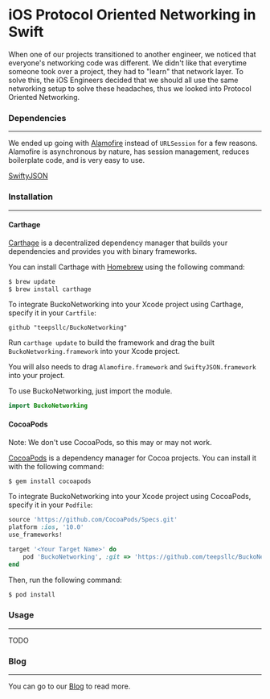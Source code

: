 # iOS Protocol Oriented Networking in Swift

When one of our projects transitioned to another engineer, we noticed that everyone's networking code was different. We didn't like that everytime someone took over a project, they had to "learn" that network layer. To solve this, the iOS Engineers decided that we should all use the same networking setup to solve these headaches, thus we looked into Protocol Oriented Networking.


### Dependencies
------

We ended up going with [Alamofire](https://github.com/Alamofire/Alamofire) instead of `URLSession` for a few reasons. Alamofire is asynchronous by nature, has session management, reduces boilerplate code, and is very easy to use.

[SwiftyJSON](https://github.com/SwiftyJSON/SwiftyJSON)

### Installation
------

#### Carthage

[Carthage](https://github.com/Carthage/Carthage) is a decentralized dependency manager that builds your dependencies and provides you with binary frameworks.

You can install Carthage with [Homebrew](http://brew.sh/) using the following command:

```bash
$ brew update
$ brew install carthage
```

To integrate BuckoNetworking into your Xcode project using Carthage, specify it in your `Cartfile`:

```ogdl
github "teepsllc/BuckoNetworking"
```

Run `carthage update` to build the framework and drag the built `BuckoNetworking.framework` into your Xcode project.

You will also needs to drag `Alamofire.framework` and `SwiftyJSON.framework` into your project.

To use BuckoNetworking, just import the module.

```swift
import BuckoNetworking
```

#### CocoaPods

Note: We don't use CocoaPods, so this may or may not work.

[CocoaPods](http://cocoapods.org) is a dependency manager for Cocoa projects. You can install it with the following command:

```bash
$ gem install cocoapods
```

To integrate BuckoNetworking into your Xcode project using CocoaPods, specify it in your `Podfile`:

```ruby
source 'https://github.com/CocoaPods/Specs.git'
platform :ios, '10.0'
use_frameworks!

target '<Your Target Name>' do
    pod 'BuckoNetworking', :git => 'https://github.com/teepsllc/BuckoNetworking.git'
end
```

Then, run the following command:

```bash
$ pod install
```

### Usage
------
TODO

### Blog
------

You can go to our [Blog](https://teeps.org/blog/2017/02/27/26-protocol-oriented-networking-in-swift) to read more.
